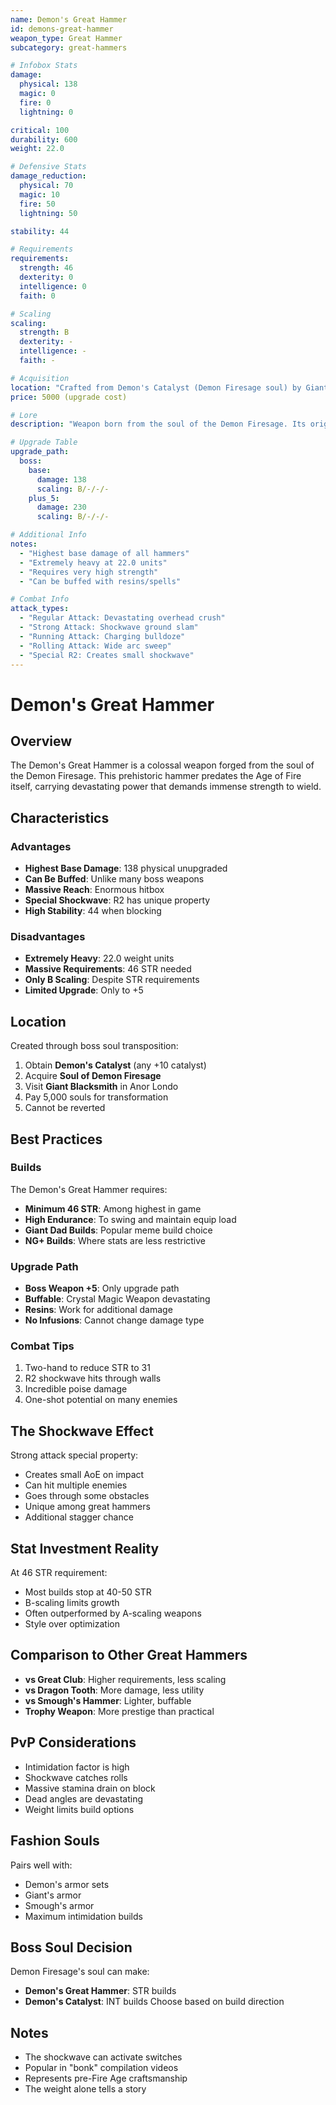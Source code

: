 ```yaml
---
name: Demon's Great Hammer
id: demons-great-hammer
weapon_type: Great Hammer
subcategory: great-hammers

# Infobox Stats
damage:
  physical: 138
  magic: 0
  fire: 0
  lightning: 0

critical: 100
durability: 600
weight: 22.0

# Defensive Stats  
damage_reduction:
  physical: 70
  magic: 10
  fire: 50
  lightning: 50

stability: 44

# Requirements
requirements:
  strength: 46
  dexterity: 0
  intelligence: 0
  faith: 0

# Scaling
scaling:
  strength: B
  dexterity: -
  intelligence: -
  faith: -

# Acquisition
location: "Crafted from Demon's Catalyst (Demon Firesage soul) by Giant Blacksmith."
price: 5000 (upgrade cost)

# Lore
description: "Weapon born from the soul of the Demon Firesage. Its origins are from before the Age of Fire."

# Upgrade Table
upgrade_path:
  boss:
    base:
      damage: 138
      scaling: B/-/-/-
    plus_5:
      damage: 230
      scaling: B/-/-/-

# Additional Info
notes:
  - "Highest base damage of all hammers"
  - "Extremely heavy at 22.0 units"
  - "Requires very high strength"
  - "Can be buffed with resins/spells"

# Combat Info
attack_types:
  - "Regular Attack: Devastating overhead crush"
  - "Strong Attack: Shockwave ground slam"
  - "Running Attack: Charging bulldoze"
  - "Rolling Attack: Wide arc sweep"
  - "Special R2: Creates small shockwave"
---
```


# Demon's Great Hammer

## Overview
The Demon's Great Hammer is a colossal weapon forged from the soul of the Demon Firesage. This prehistoric hammer predates the Age of Fire itself, carrying devastating power that demands immense strength to wield.

## Characteristics

### Advantages
- **Highest Base Damage**: 138 physical unupgraded
- **Can Be Buffed**: Unlike many boss weapons
- **Massive Reach**: Enormous hitbox
- **Special Shockwave**: R2 has unique property
- **High Stability**: 44 when blocking

### Disadvantages
- **Extremely Heavy**: 22.0 weight units
- **Massive Requirements**: 46 STR needed
- **Only B Scaling**: Despite STR requirements
- **Limited Upgrade**: Only to +5

## Location
Created through boss soul transposition:
1. Obtain **Demon's Catalyst** (any +10 catalyst)
2. Acquire **Soul of Demon Firesage**
3. Visit **Giant Blacksmith** in Anor Londo
4. Pay 5,000 souls for transformation
5. Cannot be reverted

## Best Practices

### Builds
The Demon's Great Hammer requires:
- **Minimum 46 STR**: Among highest in game
- **High Endurance**: To swing and maintain equip load
- **Giant Dad Builds**: Popular meme build choice
- **NG+ Builds**: Where stats are less restrictive

### Upgrade Path
- **Boss Weapon +5**: Only upgrade path
- **Buffable**: Crystal Magic Weapon devastating
- **Resins**: Work for additional damage
- **No Infusions**: Cannot change damage type

### Combat Tips
1. Two-hand to reduce STR to 31
2. R2 shockwave hits through walls
3. Incredible poise damage
4. One-shot potential on many enemies

## The Shockwave Effect
Strong attack special property:
- Creates small AoE on impact
- Can hit multiple enemies
- Goes through some obstacles
- Unique among great hammers
- Additional stagger chance

## Stat Investment Reality
At 46 STR requirement:
- Most builds stop at 40-50 STR
- B-scaling limits growth
- Often outperformed by A-scaling weapons
- Style over optimization

## Comparison to Other Great Hammers
- **vs Great Club**: Higher requirements, less scaling
- **vs Dragon Tooth**: More damage, less utility
- **vs Smough's Hammer**: Lighter, buffable
- **Trophy Weapon**: More prestige than practical

## PvP Considerations
- Intimidation factor is high
- Shockwave catches rolls
- Massive stamina drain on block
- Dead angles are devastating
- Weight limits build options

## Fashion Souls
Pairs well with:
- Demon's armor sets
- Giant's armor
- Smough's armor
- Maximum intimidation builds

## Boss Soul Decision
Demon Firesage's soul can make:
- **Demon's Great Hammer**: STR builds
- **Demon's Catalyst**: INT builds
Choose based on build direction

## Notes
- The shockwave can activate switches
- Popular in "bonk" compilation videos
- Represents pre-Fire Age craftsmanship
- The weight alone tells a story